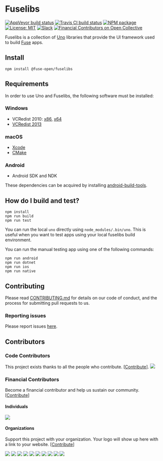 # Fuselibs

[![AppVeyor build status](https://img.shields.io/appveyor/ci/fusetools/fuselibs-public/master.svg?logo=appveyor&logoColor=silver&style=flat-square)](https://ci.appveyor.com/project/fusetools/fuselibs-public/branch/master)
[![Travis CI build status](https://img.shields.io/travis/fuse-open/fuselibs/master.svg?style=flat-square)](https://travis-ci.org/fuse-open/fuselibs)
[![NPM package](https://img.shields.io/npm/v/@fuse-open/fuselibs.svg?style=flat-square)](https://www.npmjs.com/package/@fuse-open/fuselibs)
[![License: MIT](https://img.shields.io/github/license/fuse-open/fuselibs.svg?style=flat-square)](LICENSE.txt)
[![Slack](https://img.shields.io/badge/chat-on%20slack-blue.svg?style=flat-square)](https://slackcommunity.fusetools.com/)
[![Financial Contributors on Open Collective](https://opencollective.com/fuse-open/all/badge.svg?label=financial+contributors&style=flat-square)](https://opencollective.com/fuse-open)

Fuselibs is a collection of [Uno](https://fuseopen.com/docs/uno/uno-lang) libraries that provide
the UI framework used to build [Fuse](https://fuseopen.com/) apps.

## Install

```
npm install @fuse-open/fuselibs
```

## Requirements

In order to use Uno and Fuselibs, the following software must be installed:

### Windows

* VCRedist 2010: [x86](https://www.microsoft.com/en-us/download/details.aspx?id=5555), [x64](https://www.microsoft.com/en-US/Download/confirmation.aspx?id=14632)
* [VCRedist 2013](https://www.microsoft.com/en-gb/download/details.aspx?id=40784)

### macOS

* [Xcode](https://developer.apple.com/xcode/)
* [CMake](https://cmake.org/)

### Android

* Android SDK and NDK

These dependencies can be acquired by installing [android-build-tools](https://www.npmjs.com/package/android-build-tools).

## How do I build and test?

```
npm install
npm run build
npm run test
```

You can run the local `uno` directly using `node_modules/.bin/uno`. This
is useful when you want to test apps using your local fuselibs build
environment.

You can run the manual testing app using one of the following commands:

```
npm run android
npm run dotnet
npm run ios
npm run native
```

## Contributing

Please read [CONTRIBUTING.md](CONTRIBUTING.md) for details on our code of
conduct, and the process for submitting pull requests to us.

### Reporting issues

Please report issues [here](https://github.com/fuse-open/fuselibs/issues).

## Contributors

### Code Contributors

This project exists thanks to all the people who contribute. [[Contribute](CONTRIBUTING.md)].
<a href="https://github.com/fuse-open/fuselibs/graphs/contributors"><img src="https://opencollective.com/fuse-open/contributors.svg?width=890&button=false" /></a>

### Financial Contributors

 Become a financial contributor and help us sustain our community. [[Contribute](https://opencollective.com/fuse-open/contribute)]

#### Individuals

<a href="https://opencollective.com/fuse-open"><img src="https://opencollective.com/fuse-open/individuals.svg?width=890"></a>

#### Organizations

Support this project with your organization. Your logo will show up here with a link to your website. [[Contribute](https://opencollective.com/fuse-open/contribute)]

<a href="https://opencollective.com/fuse-open/organization/0/website"><img src="https://opencollective.com/fuse-open/organization/0/avatar.svg"></a>
<a href="https://opencollective.com/fuse-open/organization/1/website"><img src="https://opencollective.com/fuse-open/organization/1/avatar.svg"></a>
<a href="https://opencollective.com/fuse-open/organization/2/website"><img src="https://opencollective.com/fuse-open/organization/2/avatar.svg"></a>
<a href="https://opencollective.com/fuse-open/organization/3/website"><img src="https://opencollective.com/fuse-open/organization/3/avatar.svg"></a>
<a href="https://opencollective.com/fuse-open/organization/4/website"><img src="https://opencollective.com/fuse-open/organization/4/avatar.svg"></a>
<a href="https://opencollective.com/fuse-open/organization/5/website"><img src="https://opencollective.com/fuse-open/organization/5/avatar.svg"></a>
<a href="https://opencollective.com/fuse-open/organization/6/website"><img src="https://opencollective.com/fuse-open/organization/6/avatar.svg"></a>
<a href="https://opencollective.com/fuse-open/organization/7/website"><img src="https://opencollective.com/fuse-open/organization/7/avatar.svg"></a>
<a href="https://opencollective.com/fuse-open/organization/8/website"><img src="https://opencollective.com/fuse-open/organization/8/avatar.svg"></a>
<a href="https://opencollective.com/fuse-open/organization/9/website"><img src="https://opencollective.com/fuse-open/organization/9/avatar.svg"></a>
